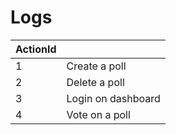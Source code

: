 # Logs



<table data-full-width="true"><thead><tr><th data-type="number">ActionId</th><th></th></tr></thead><tbody><tr><td>1</td><td>Create a poll</td></tr><tr><td>2</td><td>Delete a poll</td></tr><tr><td>3</td><td>Login on dashboard</td></tr><tr><td>4</td><td>Vote on a poll</td></tr></tbody></table>
